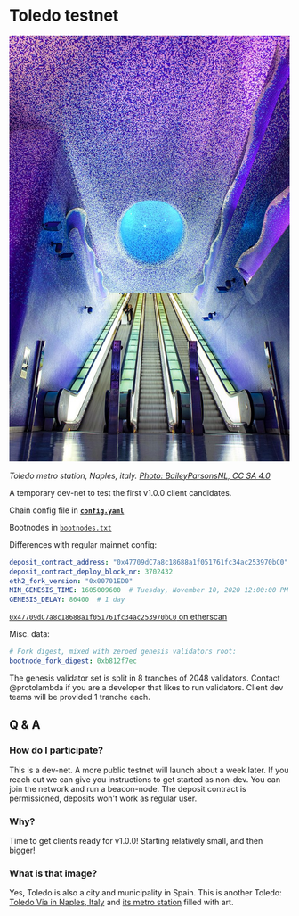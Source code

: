 # Toledo testnet

![](Toledo_metro_station.jpg)

*Toledo metro station, Naples, italy. [Photo: BaileyParsonsNL, CC SA 4.0](https://commons.wikimedia.org/wiki/File:Toledo_metro_station_(J).jpg)*

A temporary dev-net to test the first v1.0.0 client candidates.

Chain config file in **[`config.yaml`](./config.yaml)**

Bootnodes in [`bootnodes.txt`](./bootnodes.txt)

Differences with regular mainnet config:
```yaml
deposit_contract_address: "0x47709dC7a8c18688a1f051761fc34ac253970bC0"
deposit_contract_deploy_block_nr: 3702432
eth2_fork_version: "0x00701ED0"
MIN_GENESIS_TIME: 1605009600  # Tuesday, November 10, 2020 12:00:00 PM
GENESIS_DELAY: 86400  # 1 day
```

[`0x47709dC7a8c18688a1f051761fc34ac253970bC0` on etherscan](https://goerli.etherscan.io/address/0x47709dc7a8c18688a1f051761fc34ac253970bc0)

Misc. data:
```yaml
# Fork digest, mixed with zeroed genesis validators root: 
bootnode_fork_digest: 0xb812f7ec
```

The genesis validator set is split in 8 tranches of 2048 validators.
Contact @protolambda if you are a developer that likes to run validators.
Client dev teams will be provided 1 tranche each.

## Q & A

### How do I participate?

This is a dev-net. A more public testnet will launch about a week later.
If you reach out we can give you instructions to get started as non-dev.
You can join the network and run a beacon-node.
The deposit contract is permissioned, deposits won't work as regular user.

### Why?

Time to get clients ready for v1.0.0! Starting relatively small, and then bigger!

### What is that image?

Yes, Toledo is also a city and municipality in Spain.
This is another Toledo: [Toledo Via in Naples, Italy](https://en.wikipedia.org/wiki/Via_Toledo) and [its metro station](https://en.wikipedia.org/wiki/Toledo_(Naples_Metro)) filled with art.
 


